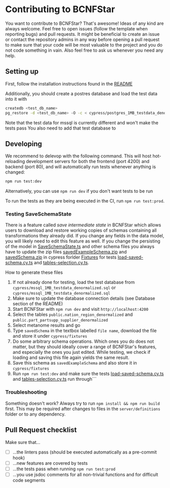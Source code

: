 # Contributing to BCNFStar

You want to contribute to BCNFStar? That's awesome! Ideas of any kind are always welcome. Feel free to open issues (follow the template when reporting bugs)
and pull requests. It might be beneficial to create an issue or contact the repository admins in any way before opening a pull request to make sure that
your code will be most valuable to the project and you do not code something in vain. Also feel free to ask us whenever you need any help.

## Setting up

First, follow the installation instructions found in the [README](https://github.com/HPI-Information-Systems/BCNFStar/blob/main/README.md)

Additionally, you should create a postres database and load the test data into it with

```bash
createdb <test_db_name>
pg_restore -d <test_db_name> -O -c < cypress/postgres_1MB_testdata_denormalized.sql
```

Note that the test data for mssql is currently different and won't make the tests pass
You also need to add that test database to

## Developing

We recommend to delevop with the following command. This will host hot-reloading development servers for both the frontend (port 4200) and backend (port 80), and will automatically run tests whenever anything is changed:

```bash
npm run test:dev
```

Alternatively, you can use `npm run dev` if you don't want tests to be run

To run the tests as they are being executed in the CI, run `npm run test:prod`.

### Testing SaveSchemaState

There is a feature called _save intermediate state_ in BCNFStar which allows users to download and restore working copies of schemas containing all transformations they already did. If you change any fields in the data model, you will likely need to edit this feature as well.
If you change the persisting of the model in [SaveSchemaState.ts](/frontend/src/model/schema/methodObjects/SaveSchemaState.ts) and other schema files you always have to update the zip files [savedExampleSchema.zip](/cypress/fixtures/savedExampleSchema.zip) and [savedSchema.zip](/cypress/fixtures/savedSchema.zip) in cypress forlder [Fixtures](/cypress/fixtures) for tests [load-saved-schema.cy.ts](/cypress/e2e/frontend/components/load-saved-schema.cy.ts) and [tables-selection.cy.ts](/cypress/e2e/frontend/pages/tables-selection.cy.ts).

How to generate these files

1. If not already done for testing, load the test database from `cypress/mssql_1MB_testdata_denormalized.sql` or `cypress/mssql_1MB_testdata_denormalized.sql`
1. Make sure to update the database connection details (see Database section of the README)
1. Start BCNFStar with `npm run dev` and visit `http://localhost:4200`
1. Select the tables `public.nation_region_denormalized` and `public.part_partsupp_supplier_denormalized`
1. Select metanome results and go
1. Type `savedSchema` in the textbox labelled `file name`, download the file and store it under `cypress/fixtures`
1. Do some arbitrary schema operations. Which ones you do does not matter, but they should ideally cover a range of BCNFStar's features, and especially the ones you just edited. While testing, we check if loading and saving this file again yields the same result.
1. Save this schema as `savedExampleSchema` and also store it in `cypress/fixtures`
1. Run `npm run test:dev` and make sure the tests [load-saved-schema.cy.ts](/cypress/e2e/frontend/components/load-saved-schema.cy.ts) and [tables-selection.cy.ts](/cypress/e2e/frontend/pages/tables-selection.cy.ts) run through```

### Troubleshooting

Something doesn't work? Always try to run `npm install && npm run build` first. This may be required after changes to files in the `server/definitions` folder or to any dependency.

## Pull Request checklist

Make sure that...

- [ ] ...the linters pass (should be executed automatically as a pre-commit hook)
- [ ] ...new features are covered by tests
- [ ] ...the tests pass when running `npm run test:prod`
- [ ] ...you use jsdoc comments for all non-trivial functions and for difficult code segments
